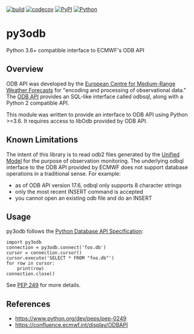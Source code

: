 [![build](https://img.shields.io/circleci/build/github/opus49/py3odb)](https://circleci.com/gh/opus49/py3odb)
[![codecov](https://img.shields.io/codecov/c/github/opus49/py3odb)](https://codecov.io/gh/opus49/py3odb)
[![PyPI](https://img.shields.io/pypi/v/py3odb?color=blue)](https://https://pypi.org/project/py3odb/)
[![Python](https://img.shields.io/pypi/pyversions/py3odb)](https://www.python.org/downloads/release/python-360/)


# py3odb
Python 3.6+ compatible interface to ECMWF's ODB API


## Overview
ODB API was developed by the [European Centre for Medium-Range Weather Forecasts](https://www.ecmwf.int/) for "encoding and processing of observational data."  The [ODB API](https://confluence.ecmwf.int/display/ODBAPI) provides an SQL-like interface called odbsql, along with a Python 2 compatible API.  

This module was written to provide an interface to ODB API using Python >=3.6.  It requires access to libOdb provided by ODB API.


## Known Limitations
The intent of this library is to read odb2 files generated by the [Unified Model](https://www.metoffice.gov.uk/) for the purpose of observation monitoring.  The underlying odbql interface to the ODB API provided by ECMWF does not support database operations in a traditional sense.  For example:
* as of ODB API version 17.6, odbql only supports 8 character strings
* only the most recent INSERT command is accepted
* you cannot open an existing odb file and do an INSERT


## Usage
py3odb follows the [Python Database API Specification](https://www.python.org/dev/peps/pep-0249):

    import py3odb
    connection = py3odb.connect('foo.db')
    cursor = connection.cursor()
    cursor.execute('SELECT * FROM "foo.db"')
    for row in cursor:
        print(row)
    connection.close()

See [PEP 249](https://www.python.org/dev/peps/pep-0249) for more details.


## References
* https://www.python.org/dev/peps/pep-0249
* https://confluence.ecmwf.int/display/ODBAPI
